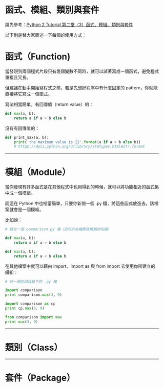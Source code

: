 # 函式、模組、類別與套件

請先參考：[Python 2 Tutorial 第二堂（3）函式、模組、類別與套件](https://openhome.cc/Gossip/CodeData/PythonTutorial/FunctionModuleClassPackage.html)

以下則是替大家簡述一下每個的使用方式：

# 函式（Function\)

當發現到兩個程式片段只有幾個變數不同時，就可以試著寫成一個函式，避免程式重複且冗長。

但建議在動手開始寫程式之前，若是先想好程序中有什麼固定的 pattern，你就能直接將它寫成一個函式。

寫法相當簡單，有回傳值（return value）的：

```py
def max(a, b):
    return a if a > b else b
```

沒有有回傳值的：

```py
def print_max(a, b):
    print('the maximum value is {}'.format(a if a > b else b))
    # https://docs.python.org/3/library/stdtypes.html#str.format
```

---

# 模組（Module）

當你發現有許多函式是在其他程式中也用得到的時候，就可以將功能相近的函式集中成一個模組。

而這在 Python 中也相當簡單，只要你新開一個 .py 檔，將這些函式放進去，該檔案就會是一個模組。

比如說：

```py
# 建立一個 comparison.py 檔（自訂的名稱即該模組的名稱）

def max(a, b):
    return a if a > b else b 

def min(a, b):
    return a if a < b else b
```

在其他檔案中就可以藉由 import、import as 與 from import 去使用你所建立的模組：

```py
# 任一個在同目錄下的 .py 檔

import comparison
print comparison.max(3, 9)

import comparison as cp
print cp.max(3, 9)

from comparison import max
print max(3, 9)
```

---

# 類別（Class）



---

# 套件（Package）





